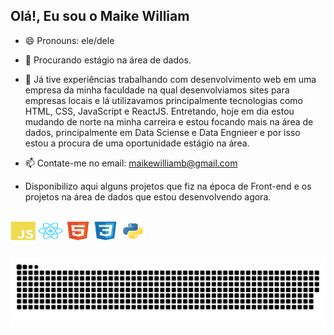 ## Olá!, Eu sou o Maike William 
- 😄 Pronouns: ele/dele

- 🔭 Procurando estágio na área de dados.
- 🌱 Já tive experiências trabalhando com desenvolvimento web em uma empresa da minha faculdade na qual desenvolviamos sites para empresas locais e lá utilizavamos principalmente tecnologias como HTML, CSS, JavaScript e ReactJS. Entretando, hoje em dia estou mudando de norte na minha carreira e estou focando mais na área de dados, principalmente em Data Sciense e Data Engnieer e por isso estou a procura de uma oportunidade estágio na área.
- 📫 Contate-me no email: maikewilliamb@gmail.com
- Disponibilizo aqui alguns projetos que fiz na época de Front-end e os projetos na área de dados que estou desenvolvendo agora.

<div style="display: inline_block"><br>
  <img align="center" alt="Maike-Js" height="30" width="40" src="https://raw.githubusercontent.com/devicons/devicon/master/icons/javascript/javascript-plain.svg">
  <img align="center" alt="Maike-React" height="30" width="40" src="https://raw.githubusercontent.com/devicons/devicon/master/icons/react/react-original.svg">
  <img align="center" alt="Maike-HTML" height="30" width="40" src="https://raw.githubusercontent.com/devicons/devicon/master/icons/html5/html5-original.svg">
  <img align="center" alt="Maike-CSS" height="30" width="40" src="https://raw.githubusercontent.com/devicons/devicon/master/icons/css3/css3-original.svg">
  <img align="center" alt="Maike-Python" height="30" width="40" src="https://raw.githubusercontent.com/devicons/devicon/master/icons/python/python-original.svg">
</div>
  
##
  
![Snake animation](https://github.com/MaikeWilliam/MaikeWilliam/blob/output/github-contribution-grid-snake.svg)
